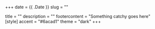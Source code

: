 +++ 
date = {{ .Date }}
slug = ""

title = ""
description = ""
footercontent = "Something catchy goes here"
[style]
    accent = "#6acad1"
    theme = "dark"
+++
